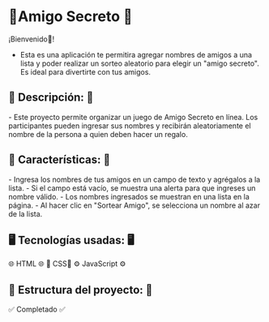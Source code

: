 <h1>🌟Amigo Secreto 🌟</h1>

¡Bienvenido🎉! 
- Esta es una aplicación te permitira agregar nombres de amigos a una lista y poder realizar un sorteo aleatorio para elegir un "amigo secreto". 
Es ideal para divertirte con tus amigos.

<h2> 📖 Descripción: 📖</h2>
- Este proyecto permite organizar un juego de Amigo Secreto en línea. Los participantes pueden ingresar sus nombres y recibirán aleatoriamente el nombre de la persona a quien deben hacer un regalo.

<h2> 🚀 Características: 🚀 </h2>
- Ingresa los nombres de tus amigos en un campo de texto y agrégalos a la lista.
- Si el campo está vacío, se muestra una alerta para que ingreses un nombre válido.
- Los nombres ingresados se muestran en una lista en la página.
- Al hacer clic en "Sortear Amigo", se selecciona un nombre al azar de la lista.

<h2> 🖥️ Tecnologías usadas: 🖥️</h2>
🌐 HTML 🌐
🎨 CSS🎨
⚙️ JavaScript ⚙️

<h2> 📂 Estructura del proyecto: 📂</h2>
✅ Completado ✅

